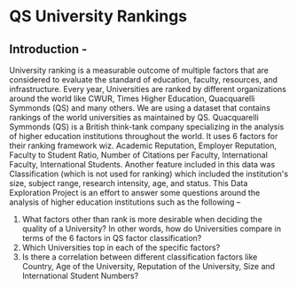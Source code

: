 # QS University Rankings

## Introduction -

University ranking is a measurable outcome of multiple factors that are considered to evaluate the standard of education, faculty, resources, and infrastructure. Every year, Universities are ranked by different organizations around the world like CWUR, Times Higher Education, Quacquarelli Symmonds (QS) and many others. We are using a dataset that contains rankings of the world universities as maintained by QS.
Quacquarelli Symmonds (QS) is a British think-tank company specializing in the analysis of higher education institutions throughout the world. It uses 6 factors for their ranking framework wiz. Academic Reputation, Employer Reputation, Faculty to Student Ratio, Number of Citations per Faculty, International Faculty, International Students. Another feature included in this data was Classification (which is not used for ranking) which included the institution's size, subject range, research intensity, age, and status.
This Data Exploration Project is an effort to answer some questions around the analysis of higher education institutions such as the following –

1. What factors other than rank is more desirable when deciding the quality of a University? In other words, how do Universities compare in terms of the 6 factors in QS factor classification?
2. Which Universities top in each of the specific factors?
3. Is there a correlation between different classification factors like Country, Age of the University, Reputation of the University, Size and International Student Numbers?
